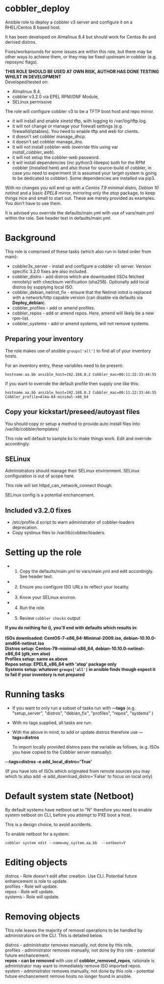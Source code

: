 # cobbler_deploy
Ansible role to deploy a cobbler v3 server and configure it on a RHEL/Centos 8 based host.

It has been developed on Almalinux 8.4 but should work for Centos 8x and derived distros.

Fixes/workarounds for some issues are within this role, but there may be other ways to achieve them, or they may be fixed upstream in cobbler (e.g. reposync flags).

**THIS ROLE SHOULD BE USED AT OWN RISK, AUTHOR HAS DONE TESTING WHILST IN DEVELOPMENT**<br>
Developed/tested on:
- Almalinux 8.4,<br>
- cobbler v3.2.0 via EPEL RPM/DNF Module,<br>
- SELinux permissive<br>

The role will configure cobbler v3 to be a TFTP boot host and repo mirror.
- it will install and enable xinetd tftp, with logging to /var/log/tftp.log.
- it will not change or manage your firewall settings (e.g. firewalld/iptables). You need to enable tftp and web for clients.
- it doesn't set cobbler manage_dhcp.
- it doesn't set cobbler manage_dns.
- it will not install cobbler-web (override this using var *install_cobbler_web*).
- it will not setup the cobbler-web password.
- it will install dependencies (inc python3-librepo) both for the RPM cobbler (installed here) and also those for source-build of cobbler, in case you need to experiment (it is assumed your target system is going to be dedicated to cobbler). Some dependencies are installed via pip3.

With no changes you will end up with a *Centos 7.9 minimal* distro, *Debian 10 netinst* and a basic *EPEL8* mirror, mirroring only the *atop* package, to keep things nice and small to start out. These are merely provided as examples. You don't have to use them.

It is advised you override the defaults/main.yml with use of vars/main.yml within the role. See header text in defaults/main.yml.

# Background

This role is comprised of these tasks (which also run in listed order from main):

- cobbler3x_server - install and configure a cobbler v3 server. Version specific 3.2.0 fixes are also included.
- cobbler_distro - add distros which are downloaded (ISOs fetched remotely) with checksum verification (sha256). Optionally add local distros by supplying local ISO.
- cobbler_debian_netinst_fix - ensure that the Netinst initrd is replaced with a network/http capable version (can disable via defaults via **Deploy_debian**).
- cobbler_profiles - add or amend profiles.
- cobbler_repos - add or amend repos. Here, amend will likely be a new rpm-list.
- cobbler_systems - add or amend systems, will not remove systems.

## Preparing your inventory

The role makes use of ansible `groups['all']` to find all of your inventory hosts. 

For an inventory entry, these variables need to be present:

`hostname.aa.bb ansible_host=192.168.0.2 Cobbler_mac=00:11:22:33:44:55`

If you want to override the default profile then supply one like this:

`hostname.aa.bb ansible_host=192.168.0.2 Cobbler_mac=00:11:22:33:44:55 Cobbler_profile=Alma-84-minimal-x86_64`

## Copy your kickstart/preseed/autoyast files

You should copy or setup a method to provide auto install files into /var/lib/cobbler/templates/

This role will default to sample.ks to make things work. Edit and override accordingly.

## SELinux

Administrators should manage their SELinux environment. SELinux configuration is out of scope here.

This role will set httpd_can_network_connect though.

SELinux config is a potential enchancement.

## Included v3.2.0 fixes

- /etc/profile.d script to warn administrator of cobbler-loaders deprecation.
- Copy syslinux files to /var/lib/cobbler/loaders.

# Setting up the role

- 1) Copy the defaults/main.yml to vars/main.yml and edit accordingly. See header text.
- 2) Ensure you configure ISO URLs to reflect your locality.
- 3) Know your SELinux environ.
- 4) Run the role.
- 5) Review `cobbler checks` output

**If you do nothing for i), you'll end with defaults which results in:<br><br>
   ISOs downloaded: CentOS-7-x86_64-Minimal-2009.iso, debian-10.10.0-amd64-netinst.iso<br>
   Distros setup: Centos-79-minimal-x86_64, debian-10.10.0-netinst-x86_64 (gtk,xen also)<br>
   Profiles setup: same as above<br>
   Repos setup: EPEL8_x86_64 with 'atop' package only<br>
   Systems setup: whatever `groups['all']` in ansible finds though expect it to fail if your inventory is not prepared**<br>

# Running tasks

- If you want to only run a subset of tasks run with __--tags__  (e.g. "setup_server", "distros", "debian_fix", "profiles", "repos", "systems"  )

- With no tags supplied, all tasks are run.

- With the above in mind, to add or update distros therefore use __--tags=distros__

  To import locally provided distros pass the variable as follows, (e.g. ISOs you have copied to the Cobbler server manually):

__--tags=distros -e add_local_distro='True'__

  (If you have lots of ISOs which originated from remote sources you may which to also add -e add_download_distro='False' to focus on local only)

# Default system state (Netboot)

By default systems have netboot set to "N" therefore you need to enable system netboot on CLI, before you attempt to PXE boot a host.

This is a design choice, to avoid accidents.

To enable netboot for a system:

`cobbler system edit --name=my_system.aa.bb  --netboot=Y`

# Editing objects

distros - Role doesn't edit after creation. Use CLI. Potential future enhancement is role to update.<br>
profiles - Role will update.<br>
repos - Role will update.<br>
systems - Role will update.<br>
  
# Removing objects

This role leaves the majority of removal operations to be handled by administrators on the CLI. This is detailed below.

distros - administrator removes manually, not done by this role.<br>
profiles - administrator removes manually, not done by this role - potential future enchancement.<br>
**repos - can be removed** with use of **cobbler_removed_repos**, rationale is administrator may want to immediately remove ISO imported repos.<br>
system - administrator removes manually, not done by this role - potential future enchancement remove hosts no longer found in ansible.<br>

